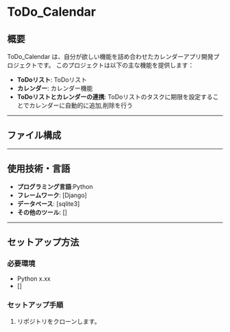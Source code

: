 # **ToDo_Calendar**

## 概要
ToDo_Calendar は、自分が欲しい機能を詰め合わせたカレンダーアプリ開発プロジェクトです。
このプロジェクトは以下の主な機能を提供します：
- **ToDoリスト**: ToDoリスト
- **カレンダー**: カレンダー機能
- **ToDoリストとカレンダーの連携**: ToDoリストのタスクに期限を設定することでカレンダーに自動的に追加,削除を行う

---

## ファイル構成

---

## 使用技術・言語

- **プログラミング言語**:Python
- **フレームワーク**: [Django]
- **データベース**: [sqlite3]
- **その他のツール**: []

---

## セットアップ方法

### 必要環境

- Python x.xx
- []

### セットアップ手順

1. リポジトリをクローンします。



